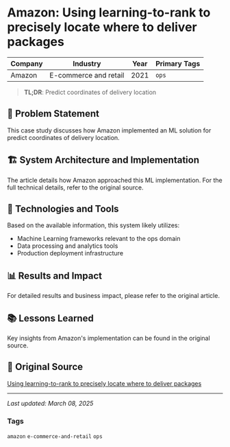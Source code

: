 # Amazon: Using learning-to-rank to precisely locate where to deliver packages

| Company | Industry | Year | Primary Tags | 
|---------|----------|------|--------------|
| Amazon | E-commerce and retail | 2021 | `ops` |

> **TL;DR**: Predict coordinates of delivery location

## 📝 Problem Statement

This case study discusses how Amazon implemented an ML solution for predict coordinates of delivery location.

## 🏗️ System Architecture and Implementation

The article details how Amazon approached this ML implementation. For the full technical details, refer to the original source.

## 🔧 Technologies and Tools

Based on the available information, this system likely utilizes:

- Machine Learning frameworks relevant to the ops domain
- Data processing and analytics tools
- Production deployment infrastructure

## 📊 Results and Impact

For detailed results and business impact, please refer to the original article.

## 📚 Lessons Learned

Key insights from Amazon's implementation can be found in the original source.

## 🔗 Original Source

[Using learning-to-rank to precisely locate where to deliver packages](https://www.amazon.science/blog/using-learning-to-rank-to-precisely-locate-where-to-deliver-packages)

---

*Last updated: March 08, 2025*

### Tags

`amazon` `e-commerce-and-retail` `ops`

